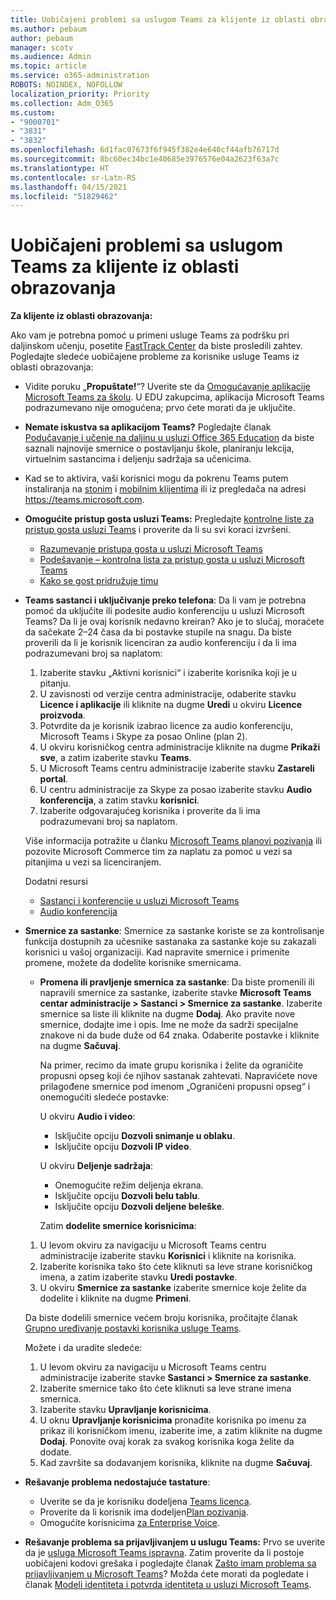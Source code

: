 ```yaml
---
title: Uobičajeni problemi sa uslugom Teams za klijente iz oblasti obrazovanja
ms.author: pebaum
author: pebaum
manager: scotv
ms.audience: Admin
ms.topic: article
ms.service: o365-administration
ROBOTS: NOINDEX, NOFOLLOW
localization_priority: Priority
ms.collection: Adm_O365
ms.custom:
- "9000701"
- "3831"
- "3832"
ms.openlocfilehash: 6d1fac07673f6f945f382e4e640cf44afb76717d
ms.sourcegitcommit: 8bc60ec34bc1e40685e3976576e04a2623f63a7c
ms.translationtype: HT
ms.contentlocale: sr-Latn-RS
ms.lasthandoff: 04/15/2021
ms.locfileid: "51829462"
---
```

# <a name="teams-common-issues-for-education-customers"></a>Uobičajeni problemi sa uslugom Teams za klijente iz oblasti obrazovanja

**Za klijente iz oblasti obrazovanja:**

Ako vam je potrebna pomoć u primeni usluge Teams za podršku pri daljinskom učenju, posetite [FastTrack Center](https://www.microsoft.com/fasttrack) da biste prosledili zahtev. Pogledajte sledeće uobičajene probleme za korisnike usluge Teams iz oblasti obrazovanja:

- Vidite poruku „**Propuštate!**“? Uverite ste da [Omogućavanje aplikacije Microsoft Teams za školu](https://docs.microsoft.com/microsoft-365/education/intune-edu-trial/enable-microsoft-teams). U EDU zakupcima, aplikacija Microsoft Teams podrazumevano nije omogućena; prvo ćete morati da je uključite.

- **Nemate iskustva sa aplikacijom Teams?** Pogledajte članak [Podučavanje i učenje na daljinu u usluzi Office 365 Education](https://support.office.com/article/remote-teaching-and-learning-in-office-365-education-f651ccae-7b65-478b-8366-51bb884025c4) da biste saznali najnovije smernice o postavljanju škole, planiranju lekcija, virtuelnim sastancima i deljenju sadržaja sa učenicima.

- Kad se to aktivira, vaši korisnici mogu da pokrenu Teams putem instaliranja na [stonim](https://docs.microsoft.com/MicrosoftTeams/get-clients#desktop-client) i [mobilnim klijentima](https://docs.microsoft.com/MicrosoftTeams/get-clients#mobile-clients) ili iz pregledača na adresi https://teams.microsoft.com.

- **Omogućite pristup gosta usluzi Teams:** Pregledajte [kontrolne liste za pristup gosta usluzi Teams](https://docs.microsoft.com/microsoftteams/guest-access-checklist) i proverite da li su svi koraci izvršeni.
    - [Razumevanje pristupa gosta u usluzi Microsoft Teams](https://docs.microsoft.com/microsoftteams/guest-access)
    - [Podešavanje – kontrolna lista za pristup gosta u usluzi Microsoft Teams](https://docs.microsoft.com/microsoftteams/guest-access-checklist)
    - [Kako se gost pridružuje timu](https://docs.microsoft.com/microsoftteams/guest-joins)

- **Teams sastanci i uključivanje preko telefona**: Da li vam je potrebna pomoć da uključite ili podesite audio konferenciju u usluzi Microsoft Teams? Da li je ovaj korisnik nedavno kreiran? Ako je to slučaj, moraćete da sačekate 2–24 časa da bi postavke stupile na snagu. Da biste proverili da li je korisnik licenciran za audio konferenciju i da li ima podrazumevani broj sa naplatom:
    1. Izaberite stavku „Aktivni korisnici“ i izaberite korisnika koji je u pitanju.
    2. U zavisnosti od verzije centra administracije, odaberite stavku **Licence i aplikacije** ili kliknite na dugme **Uredi** u okviru **Licence proizvoda**.
    3. Potvrdite da je korisnik izabrao licence za audio konferenciju, Microsoft Teams i Skype za posao Online (plan 2).
    4. U okviru korisničkog centra administracije kliknite na dugme **Prikaži sve**, a zatim izaberite stavku **Teams**.
    5. U Microsoft Teams centru administracije izaberite stavku **Zastareli portal**.
    6. U centru administracije za Skype za posao izaberite stavku **Audio konferencija**, a zatim stavku **korisnici**.
    7. Izaberite odgovarajućeg korisnika i proverite da li ima podrazumevani broj sa naplatom.

    Više informacija potražite u članku [Microsoft Teams planovi pozivanja](https://docs.microsoft.com/microsoftteams/calling-plans-for-office-365) ili pozovite Microsoft Commerce tim za naplatu za pomoć u vezi sa pitanjima u vezi sa licenciranjem.

    Dodatni resursi

    - [Sastanci i konferencije u usluzi Microsoft Teams](https://docs.microsoft.com/microsoftteams/deploy-meetings-microsoft-teams-landing-page)
    - [Audio konferencija](https://docs.microsoft.com/microsoftteams/audio-conferencing-in-office-365)

- **Smernice za sastanke**: Smernice za sastanke koriste se za kontrolisanje funkcija dostupnih za učesnike sastanaka za sastanke koje su zakazali korisnici u vašoj organizaciji. Kad napravite smernice i primenite promene, možete da dodelite korisnike smernicama.

    - **Promena ili pravljenje smernica za sastanke**: Da biste promenili ili napravili smernice za sastanke, izaberite stavke **Microsoft Teams centar administracije > Sastanci > Smernice za sastanke**. Izaberite smernice sa liste ili kliknite na dugme **Dodaj**. Ako pravite nove smernice, dodajte ime i opis. Ime ne može da sadrži specijalne znakove ni da bude duže od 64 znaka. Odaberite postavke i kliknite na dugme **Sačuvaj**. 
    
        Na primer, recimo da imate grupu korisnika i želite da ograničite propusni opseg koji će njihov sastanak zahtevati. Napravićete nove prilagođene smernice pod imenom „Ograničeni propusni opseg“ i onemogućiti sledeće postavke:

        U okviru **Audio i video**:
        - Isključite opciju **Dozvoli snimanje u oblaku**.
        - Isključite opciju **Dozvoli IP video**.

        U okviru **Deljenje sadržaja**:

        - Onemogućite režim deljenja ekrana.
        - Isključite opciju **Dozvoli belu tablu**.
        - Isključite opciju **Dozvoli deljene beleške**.

        Zatim **dodelite smernice korisnicima**:

    1. U levom okviru za navigaciju u Microsoft Teams centru administracije izaberite stavku **Korisnici** i kliknite na korisnika.
    2. Izaberite korisnika tako što ćete kliknuti sa leve strane korisničkog imena, a zatim izaberite stavku **Uredi postavke**.
    3. U okviru **Smernice za sastanke** izaberite smernice koje želite da dodelite i kliknite na dugme **Primeni**.

    Da biste dodelili smernice većem broju korisnika, pročitajte članak [Grupno uređivanje postavki korisnika usluge Teams](https://docs.microsoft.com/microsoftteams/edit-user-settings-in-bulk).

    Možete i da uradite sledeće:
    1. U levom okviru za navigaciju u Microsoft Teams centru administracije izaberite stavke **Sastanci > Smernice za sastanke**.
    2. Izaberite smernice tako što ćete kliknuti sa leve strane imena smernica.
    3. Izaberite stavku **Upravljanje korisnicima**.
    4. U oknu **Upravljanje korisnicima** pronađite korisnika po imenu za prikaz ili korisničkom imenu, izaberite ime, a zatim kliknite na dugme **Dodaj**. Ponovite ovaj korak za svakog korisnika koga želite da dodate.
    5. Kad završite sa dodavanjem korisnika, kliknite na dugme **Sačuvaj**.

- **Rešavanje problema nedostajuće tastature**:
    - Uverite se da je korisniku dodeljena [Teams licenca](https://docs.microsoft.com/MicrosoftTeams/assign-teams-licenses).
    - Proverite da li korisnik ima dodeljen[Plan pozivanja](https://docs.microsoft.com/MicrosoftTeams/calling-plan-landing-page).
    - Omogućite korisnicima [za Enterprise Voice](https://docs.microsoft.com/skypeforbusiness/skype-for-business-hybrid-solutions/plan-your-phone-system-cloud-pbx-solution/enable-users-for-enterprise-voice-online-and-phone-system-voicemail#to-enable-your-users-for-phone-system-in-office-365-voice-and-voicemail).

- **Rešavanje problema sa prijavljivanjem u uslugu Teams:** Prvo se uverite da je [usluga Microsoft Teams ispravna](https://admin.microsoft.com/Adminportal/Home?source=applauncher#/servicehealth). Zatim proverite da li postoje uobičajeni kodovi grešaka i pogledajte članak [Zašto imam problema sa prijavljivanjem u Microsoft Teams](https://support.office.com/article/a02f683b-61a3-4008-9447-ee60c5593b0f)? Možda ćete morati da pogledate i članak [Modeli identiteta i potvrda identiteta u usluzi Microsoft Teams](https://docs.microsoft.com/MicrosoftTeams/identify-models-authentication).
